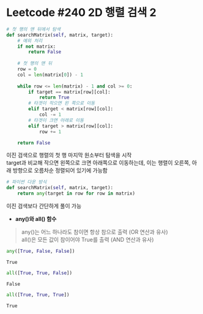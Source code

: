 # Leetcode #240 2D 행렬 검색 2


```python
# 첫 행의 맨 뒤에서 탐색
def searchMatrix(self, matrix, target):
    # 예외 처리
    if not matrix:
        return False
    
    # 첫 행의 맨 뒤
    row = 0
    col = len(matrix[0]) - 1
    
    while row <= len(matrix) - 1 and col >= 0:
        if target == matrix[row][col]:
            return True
        # 타겟이 작으면 왼 쪽으로 이동
        elif target < matrix[row][col]:
            col -= 1
        # 타겟이 크면 아래로 이동
        elif target > matrix[row][col]:
            row += 1

    return False
```

이진 검색으로 행렬의 첫 행 마지막 원소부터 탐색을 시작   
target과 비교해 작으면 왼쪽으로 크면 아래쪽으로 이동하는데, 이는 행렬이 오른쪽, 아래 방향으로 오름차순 정렬되어 있기에 가능함   


```python
# 파이썬 다운 방식
def searchMatrix(self, matrix, target):
    return any(target in row for row in matrix)
```

이진 검색보다 간단하게 풀이 가능   

* **any()와 all() 함수**   
> any()는 어느 하나라도 참이면 항상 참으로 출력 (OR 연산과 유사)   
> all()은 모든 값이 참이어야 True를 출력 (AND 연산과 유사)   


```python
any([True, False, False])
```




    True




```python
all([True, True, False])
```




    False




```python
all([True, True, True])
```




    True


